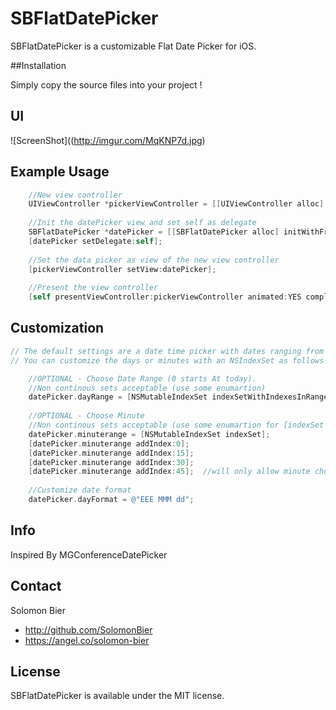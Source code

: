 SBFlatDatePicker
===============

SBFlatDatePicker is a customizable Flat Date Picker for iOS.

##Installation

Simply copy the source files into your project !

## UI

  ![ScreenShot]((http://imgur.com/MqKNP7d.jpg)

## Example Usage

``` objective-c
    //New view controller
    UIViewController *pickerViewController = [[UIViewController alloc] init];
    
    //Init the datePicker view and set self as delegate
    SBFlatDatePicker *datePicker = [[SBFlatDatePicker alloc] initWithFrame:self.view.bounds];
    [datePicker setDelegate:self];
    
    //Set the data picker as view of the new view controller
    [pickerViewController setView:datePicker];
    
    //Present the view controller
    [self presentViewController:pickerViewController animated:YES completion:nil];
``` 


##  Customization

``` objective-c
// The default settings are a date time picker with dates ranging from Today to 365+ (or one year) and minutes from 0-60
// You can customize the days or minutes with an NSIndexSet as follows

    //OPTIONAL - Choose Date Range (0 starts At today). 
    //Non continous sets acceptable (use some enumartion) 
    datePicker.dayRange = [NSMutableIndexSet indexSetWithIndexesInRange:NSMakeRange(0, 60)]; //will show days ranging from today out for 60 days
    
    //OPTIONAL - Choose Minute  
    //Non continous sets acceptable (use some enumartion for [indexSet addIndex:yourIndex];
    datePicker.minuterange = [NSMutableIndexSet indexSet];
    [datePicker.minuterange addIndex:0];
    [datePicker.minuterange addIndex:15];
    [datePicker.minuterange addIndex:30];
    [datePicker.minuterange addIndex:45];  //will only allow minute choices every quarter hour
    
    //Customize date format
    datePicker.dayFormat = @"EEE MMM dd";

``` 



## Info
Inspired By MGConferenceDatePicker


## Contact

Solomon Bier
- http://github.com/SolomonBier
- https://angel.co/solomon-bier

## License

SBFlatDatePicker is available under the MIT license.
